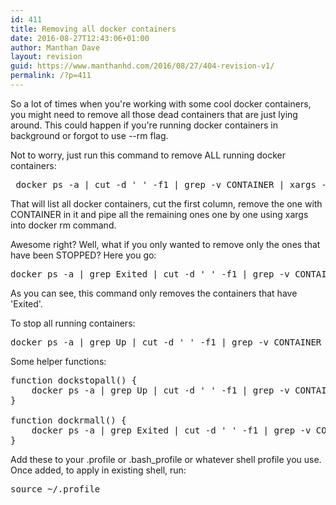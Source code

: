```yaml
---
id: 411
title: Removing all docker containers
date: 2016-08-27T12:43:06+01:00
author: Manthan Dave
layout: revision
guid: https://www.manthanhd.com/2016/08/27/404-revision-v1/
permalink: /?p=411
---
```

So a lot of times when you're working with some cool docker containers, you might need to remove all those dead containers that are just lying around. This could happen if you're running docker containers in background or forgot to use <span class="lang:default decode:true  crayon-inline">--rm</span> flag.

Not to worry, just run this command to remove ALL running docker containers:
<pre class="lang:sh decode:true "> docker ps -a | cut -d ' ' -f1 | grep -v CONTAINER | xargs -n 1 -I {} docker rm {}</pre>
That will list all docker containers, cut the first column, remove the one with <span class="lang:sh decode:true  crayon-inline">CONTAINER</span> in it and pipe all the remaining ones one by one using xargs into docker rm command.

Awesome right? Well, what if you only wanted to remove only the ones that have been STOPPED? Here you go:
<pre class="lang:sh decode:true ">docker ps -a | grep Exited | cut -d ' ' -f1 | grep -v CONTAINER | xargs -n 1 -I {} docker rm {}</pre>
As you can see, this command only removes the containers that have 'Exited'.

To stop all running containers:
<pre class="lang:sh decode:true ">docker ps -a | grep Up | cut -d ' ' -f1 | grep -v CONTAINER | xargs -n 1 -I {} docker stop {}</pre>
Some helper functions:
<pre class="lang:sh decode:true">function dockstopall() {
    docker ps -a | grep Up | cut -d ' ' -f1 | grep -v CONTAINER | xargs -n 1 -I {} docker stop {}
}

function dockrmall() {
    docker ps -a | grep Exited | cut -d ' ' -f1 | grep -v CONTAINER | xargs -n 1 -I {} docker rm {}
}</pre>
Add these to your <span class="lang:default decode:true  crayon-inline ">.profile</span> or <span class="lang:default decode:true  crayon-inline ">.bash_profile</span> or whatever shell profile you use. Once added, to apply in existing shell, run:
<pre class="lang:sh decode:true ">source ~/.profile</pre>
&nbsp;